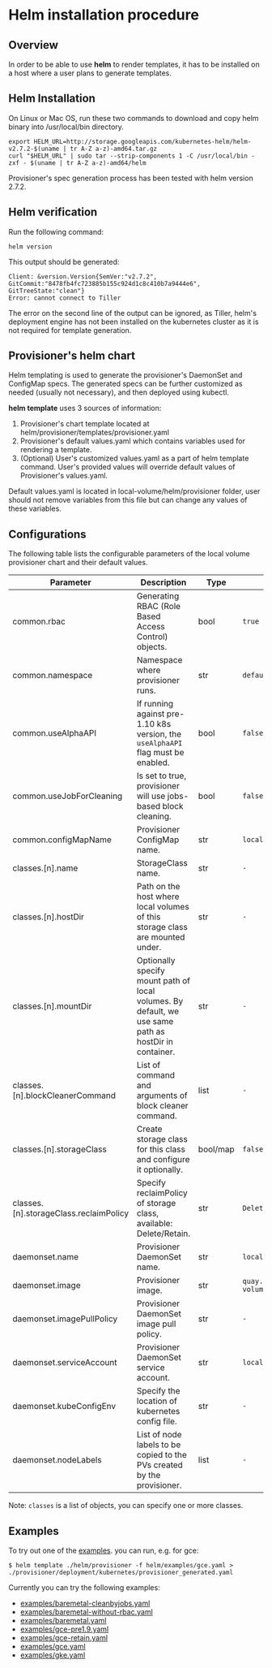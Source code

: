 # Helm installation procedure 

## Overview

In order to be able to use **helm** to render templates, it has to be installed on a host where a user plans
to generate templates.

## Helm Installation
On Linux or Mac OS, run these two commands to download and copy helm binary into /usr/local/bin directory.

``` console
export HELM_URL=http://storage.googleapis.com/kubernetes-helm/helm-v2.7.2-$(uname | tr A-Z a-z)-amd64.tar.gz
curl "$HELM_URL" | sudo tar --strip-components 1 -C /usr/local/bin -zxf - $(uname | tr A-Z a-z)-amd64/helm
```
Provisioner's spec generation process has been tested with helm version 2.7.2.

## Helm verification

Run the following command:
``` console
helm version
```

This output should be generated:
``` console
Client: &version.Version{SemVer:"v2.7.2", GitCommit:"8478fb4fc723885b155c924d1c8c410b7a9444e6", GitTreeState:"clean"}
Error: cannot connect to Tiller
``` 

The error on the second line of the output can be ignored, as Tiller, helm's deployment engine has not been installed on the 
kubernetes cluster as it is not required for template generation.

## Provisioner's helm chart

Helm templating is used to generate the provisioner's DaemonSet and ConfigMap specs.
The generated specs can be further customized as needed (usually not necessary), and then deployed using kubectl.

**helm template** uses 3 sources of information:
1. Provisioner's chart template located at helm/provisioner/templates/provisioner.yaml
2. Provisioner's default values.yaml which contains variables used for rendering a template.
3. (Optional) User's customized values.yaml as a part of helm template command. User's provided
   values will override default values of Provisioner's values.yaml.

Default values.yaml is located in local-volume/helm/provisioner folder, user should not remove variables from this file but can
change any values of these variables.

## Configurations

The following table lists the configurable parameters of the local volume
provisioner chart and their default values.

| Parameter                              | Description                                                                                           | Type     | Default                                                    |
| ---                                    | ---                                                                                                   | ---      | ---                                                        |
| common.rbac                            | Generating RBAC (Role Based Access Control) objects.                                                  | bool     | `true`                                                     |
| common.namespace                       | Namespace where provisioner runs.                                                                     | str      | `default`                                                  |
| common.useAlphaAPI                     | If running against pre-1.10 k8s version, the `useAlphaAPI` flag must be enabled.                      | bool     | `false`                                                    |
| common.useJobForCleaning               | Is set to true, provisioner will use jobs-based block cleaning.                                       | bool     | `false`                                                    |
| common.configMapName                   | Provisioner ConfigMap name.                                                                           | str      | `local-provisioner-config`                                 |
| classes.[n].name                       | StorageClass name.                                                                                    | str      | `-`                                                        |
| classes.[n].hostDir                    | Path on the host where local volumes of this storage class are mounted under.                         | str      | `-`                                                        |
| classes.[n].mountDir                   | Optionally specify mount path of local volumes. By default, we use same path as hostDir in container. | str      | `-`                                                        |
| classes.[n].blockCleanerCommand        | List of command and arguments of block cleaner command.                                               | list     | `-`                                                        |
| classes.[n].storageClass               | Create storage class for this class and configure it optionally.                                      | bool/map | `false`                                                    |
| classes.[n].storageClass.reclaimPolicy | Specify reclaimPolicy of storage class, available: Delete/Retain.                                     | str      | `Delete`                                                   |
| daemonset.name                         | Provisioner DaemonSet name.                                                                           | str      | `local-volume-provisioner`                                 |
| daemonset.image                        | Provisioner image.                                                                                    | str      | `quay.io/external_storage/local-volume-provisioner:v2.1.0` |
| daemonset.imagePullPolicy              | Provisioner DaemonSet image pull policy.                                                              | str      | `-`                                                        |
| daemonset.serviceAccount               | Provisioner DaemonSet service account.                                                                | str      | `local-storage-admin`                                      |
| daemonset.kubeConfigEnv                | Specify the location of kubernetes config file.                                                       | str      | `-`                                                        |
| daemonset.nodeLabels                   | List of node labels to be copied to the PVs created by the provisioner.                               | list     | `-`                                                        |

Note: `classes` is a list of objects, you can specify one or more classes.

## Examples

To try out one of the [examples](examples/). you can run, e.g. for gce:

```console
$ helm template ./helm/provisioner -f helm/examples/gce.yaml > ./provisioner/deployment/kubernetes/provisioner_generated.yaml
```

Currently you can try the following examples:

* [examples/baremetal-cleanbyjobs.yaml](examples/baremetal-cleanbyjobs.yaml)
* [examples/baremetal-without-rbac.yaml](examples/baremetal-without-rbac.yaml)
* [examples/baremetal.yaml](examples/baremetal.yaml)
* [examples/gce-pre1.9.yaml](examples/gce-pre1.9.yaml)
* [examples/gce-retain.yaml](examples/gce-retain.yaml)
* [examples/gce.yaml](examples/gce.yaml)
* [examples/gke.yaml](examples/gke.yaml)

